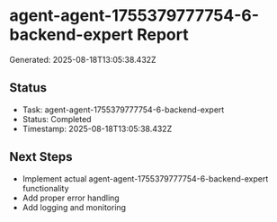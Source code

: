# agent-agent-1755379777754-6-backend-expert Report

Generated: 2025-08-18T13:05:38.432Z

## Status
- Task: agent-agent-1755379777754-6-backend-expert
- Status: Completed
- Timestamp: 2025-08-18T13:05:38.432Z

## Next Steps
- Implement actual agent-agent-1755379777754-6-backend-expert functionality
- Add proper error handling
- Add logging and monitoring
